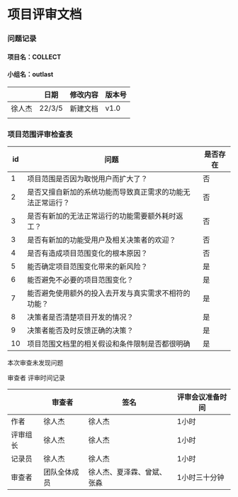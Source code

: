 # 项目评审文档

### 问题记录

#### 项目名：COLLECT

#### 小组名：outlast

|        | 日期   | 修改内容 | 版本号 |
| ------ | ------ | -------- | ------ |
| 徐人杰 | 22/3/5 | 新建文档 | v1.0   |
|        |        |          |        |

### 项目范围评审检查表

| id   | 问题                                                       | 是否存在 |
| ---- | ---------------------------------------------------------- | -------- |
| 1    | 项目范围是否因为取悦用户而扩大了？                         | 否       |
| 2    | 是否又擅自新加的系统功能而导致真正需求的功能无法正常运行？ | 否       |
| 3    | 是否有新加的无法正常运行的功能需要额外耗时返工？           | 否       |
| 3    | 是否有新加的功能受用户及相关决策者的欢迎？                 | 否       |
| 4    | 是否有造成项目范围变化的根本原因？                         | 否       |
| 5    | 能否确定项目范围变化带来的新风险？                         | 是       |
| 6    | 能否避免不必要的项目范围变化？                             | 是       |
| 7    | 能否避免使用额外的投入去开发与真实需求不相符的功能？       | 是       |
| 8    | 决策者是否清楚项目开发的情况？                             | 是       |
| 9    | 决策者能否及时反馈正确的决策？                             | 是       |
| 10   | 项目范围文档里的相关假设和条件限制是否都很明确             | 是       |

本次审查未发现问题

审查者 评审时间记录

|          | 审查者       | 签名                       | 评审会议准备时间 |
| -------- | ------------ | -------------------------- | ---------------- |
| 作者     | 徐人杰       | 徐人杰                     | 1小时            |
| 评审组长 | 徐人杰       | 徐人杰                     | 1小时            |
| 记录员   | 徐人杰       | 徐人杰                     | 1小时            |
| 审查者   | 团队全体成员 | 徐人杰、夏泽霖、曾斌、张淼 | 1小时三十分钟    |

